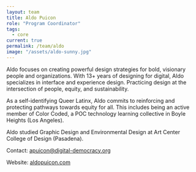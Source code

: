 ```yaml
---
layout: team
title: Aldo Puicon
role: "Program Coordinator"
tags:
  - core
current: true
permalink: /team/aldo
image: "/assets/aldo-sunny.jpg"
---
```

Aldo focuses on creating powerful design strategies for bold, visionary people and organizations. With 13+ years of designing for digital, Aldo specializes in interface and experience design. Practicing design at the intersection of people, equity, and sustainability.

As a self-identifying Queer Latinx, Aldo commits to reinforcing and protecting pathways towards equity for all. This includes being an active member of Color Coded, a POC technology learning collective in Boyle Heights (Los Angeles).

Aldo studied Graphic Design and Environmental Design at Art Center College of Design (Pasadena).

Contact: [apuicon@digital-democracy.org](mailto:apuicon@digital-democracy.org)

Website: [aldopuicon.com](http://aldopuicon.com)
